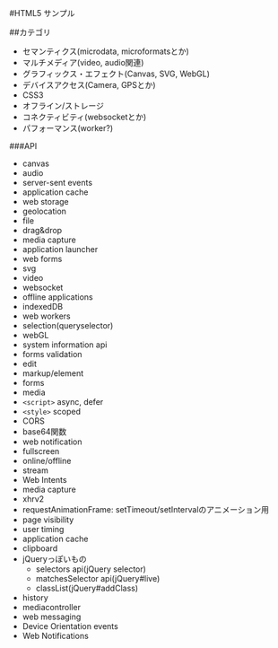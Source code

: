 #HTML5 サンプル

##カテゴリ
- セマンティクス(microdata, microformatsとか)
- マルチメディア(video, audio関連)
- グラフィックス・エフェクト(Canvas, SVG, WebGL)
- デバイスアクセス(Camera, GPSとか)
- CSS3
- オフライン/ストレージ
- コネクティビティ(websocketとか)
- パフォーマンス(worker?)

###API

- canvas
- audio
- server-sent events
- application cache
- web storage
- geolocation
- file
- drag&drop
- media capture
- application launcher
- web forms
- svg
- video
- websocket
- offline applications
- indexedDB
- web workers
- selection(queryselector)
- webGL
- system information api
- forms validation
- edit
- markup/element
- forms
- media
- `<script>` async, defer
- `<style>` scoped
- CORS
- base64関数
- web notification
- fullscreen
- online/offline
- stream
- Web Intents
- media capture
- xhrv2
- requestAnimationFrame: setTimeout/setIntervalのアニメーション用
- page visibility
- user timing
- application cache
- clipboard
- jQueryっぽいもの
	- selectors api(jQuery selector)
	- matchesSelector api(jQuery#live)
	- classList(jQuery#addClass)
- history
- mediacontroller
- web messaging
- Device Orientation events
- Web Notifications

